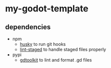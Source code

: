 # my-godot-template

## dependencies

- npm
  * [husky](https://www.npmjs.com/package/husky) to run git hooks
  * [lint-staged](https://www.npmjs.com/package/lint-staged) to handle staged files properly
- pypi
  * [gdtoolkit](https://pypi.org/project/gdtoolkit/) to lint and format .gd files
